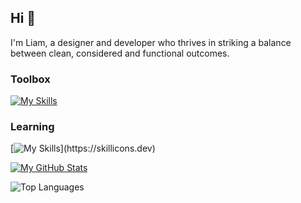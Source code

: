 ## Hi 👋 

I'm Liam, a designer and developer who thrives in striking a balance
between clean, considered and functional outcomes.  

### Toolbox  
[![My Skills](https://skillicons.dev/icons?i=html,css,js)](https://skillicons.dev)

### Learning  
[![My Skills](https://skillicons.dev/icons?i=nodejs,express,react,docker,ts,nuxtjs,)](https://skillicons.dev)

[![My GitHub Stats](https://github-readme-stats.vercel.app/api?username=liammelkersson&show_icons=true&theme=dark)](https://github.com/liammelkersson)

![Top Languages](https://github-readme-stats.vercel.app/api/top-langs/?username=liammelkersson&layout=compact)
